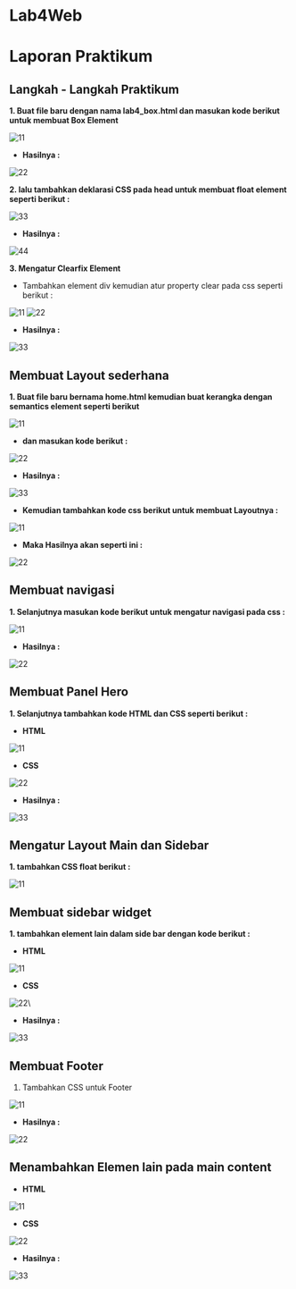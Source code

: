 # Lab4Web
# Laporan Praktikum
## Langkah - Langkah Praktikum

**1. Buat file baru dengan nama lab4_box.html dan masukan kode berikut untuk membuat Box Element**

![11](https://user-images.githubusercontent.com/56239989/115127265-71397580-9fff-11eb-9baa-23e59e21c6df.jpg)

- **Hasilnya :**

![22](https://user-images.githubusercontent.com/56239989/115127275-7d253780-9fff-11eb-83d9-ecbe3ce8dfcb.jpg)

**2. lalu tambahkan deklarasi CSS pada head untuk membuat float element seperti berikut :**

![33](https://user-images.githubusercontent.com/56239989/115127292-9c23c980-9fff-11eb-9cf0-17433dd693cf.jpg)

- **Hasilnya :**

![44](https://user-images.githubusercontent.com/56239989/115127298-ab0a7c00-9fff-11eb-8d10-6ffb577b2e53.jpg)

**3. Mengatur Clearfix Element**
- Tambahkan element div kemudian atur property clear pada css seperti berikut :

![11](https://user-images.githubusercontent.com/56239989/115127408-74813100-a000-11eb-9cdd-22fd0e7af939.jpg)
![22](https://user-images.githubusercontent.com/56239989/115127410-764af480-a000-11eb-8188-f4618773b4f4.jpg)

- **Hasilnya :**

![33](https://user-images.githubusercontent.com/56239989/115127413-7d720280-a000-11eb-8d94-5abdb7ea7675.jpg)

## Membuat Layout sederhana

**1. Buat file baru bernama home.html kemudian buat kerangka dengan semantics element seperti berikut**

![11](https://user-images.githubusercontent.com/56239989/115127562-a21aaa00-a001-11eb-9c80-34258d1b808d.jpg)

- **dan masukan kode berikut :**

![22](https://user-images.githubusercontent.com/56239989/115127569-ae9f0280-a001-11eb-8f0d-5dc58904c682.jpg)

- **Hasilnya :**

![33](https://user-images.githubusercontent.com/56239989/115127577-b6f73d80-a001-11eb-95dc-7389cc7f95d6.jpg)

- **Kemudian tambahkan kode css berikut untuk membuat Layoutnya :**

![11](https://user-images.githubusercontent.com/56239989/115127754-39ccc800-a003-11eb-8f46-ba177201f496.jpg)

- **Maka Hasilnya akan seperti ini :**

![22](https://user-images.githubusercontent.com/56239989/115127766-4e10c500-a003-11eb-8306-9f2b8a28f769.jpg)

## Membuat navigasi

**1. Selanjutnya masukan kode berikut untuk mengatur navigasi pada css :**

![11](https://user-images.githubusercontent.com/56239989/115127803-b2cc1f80-a003-11eb-973f-55116da30dae.jpg)

- **Hasilnya :**

![22](https://user-images.githubusercontent.com/56239989/115127810-be1f4b00-a003-11eb-83be-3ca9f7a3ff22.jpg)

## Membuat Panel Hero

**1. Selanjutnya tambahkan kode HTML dan CSS seperti berikut :**

- **HTML**

![11](https://user-images.githubusercontent.com/56239989/115128065-641f8500-a005-11eb-94f1-b14d951abe65.jpg)

- **CSS**

![22](https://user-images.githubusercontent.com/56239989/115128069-6b469300-a005-11eb-8d27-61ad3bbc0490.jpg)

- **Hasilnya :**

![33](https://user-images.githubusercontent.com/56239989/115128071-73063780-a005-11eb-844e-a4b56b80b5d6.jpg)

## Mengatur Layout Main dan Sidebar

**1. tambahkan CSS float berikut :**

![11](https://user-images.githubusercontent.com/56239989/115128162-017ab900-a006-11eb-958b-1ce90c3fb618.jpg)

## Membuat sidebar widget

**1. tambahkan element lain dalam side bar dengan kode berikut :**

- **HTML**

![11](https://user-images.githubusercontent.com/56239989/115128242-9d0c2980-a006-11eb-834e-67dfc6e5db8c.jpg)

- **CSS**

![22](https://user-images.githubusercontent.com/56239989/115128246-a1384700-a006-11eb-9a0f-9636508f1a5f.jpg)\

- **Hasilnya :**

![33](https://user-images.githubusercontent.com/56239989/115128253-a7c6be80-a006-11eb-9c69-c61009b89299.jpg)

## Membuat Footer

1. Tambahkan CSS untuk Footer

![11](https://user-images.githubusercontent.com/56239989/115128314-202d7f80-a007-11eb-84f1-3534af1b872f.jpg)

- **Hasilnya :**

![22](https://user-images.githubusercontent.com/56239989/115128316-26bbf700-a007-11eb-99a2-49d8161c56ea.jpg)

## Menambahkan Elemen lain pada main content

- **HTML**

![11](https://user-images.githubusercontent.com/56239989/115128470-2708c200-a008-11eb-8606-f15395d06ce5.jpg)

- **CSS**

![22](https://user-images.githubusercontent.com/56239989/115128473-2b34df80-a008-11eb-939c-25cb9bb976b9.jpg)


- **Hasilnya :**

![33](https://user-images.githubusercontent.com/56239989/115128475-325bed80-a008-11eb-8e42-e86424fe6011.jpg)
